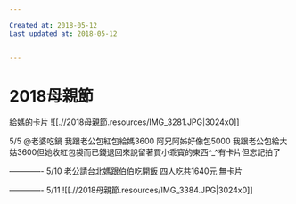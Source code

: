 ```yaml
---

Created at: 2018-05-12
Last updated at: 2018-05-12


---
```


# 2018母親節


給媽的卡片
![[.//2018母親節.resources/IMG_3281.JPG\|3024x0]]

5/5
@老婆吃鍋
我跟老公包紅包給媽3600
阿兄阿姊好像包5000
我跟老公包給大姑3600但她收紅包袋而已錢退回來說留著買小乖寶的東西^\_^有卡片但忘記拍了

————-
5/10
老公請台北媽跟伯伯吃開飯
四人吃共1640元
無卡片

————-
5/11
![[.//2018母親節.resources/IMG_3384.JPG\|3024x0]]

